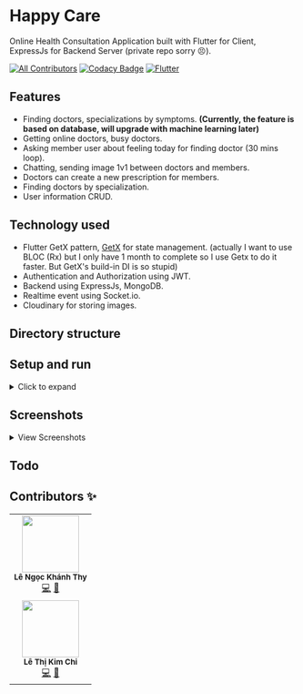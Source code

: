 # Happy Care

Online Health Consultation Application built with Flutter for Client, ExpressJs for Backend Server (private repo sorry 😣).

[![All Contributors](https://img.shields.io/badge/all_contributors-1-orange.svg?style=flat-square)](#contributors-)
[![Codacy Badge](https://app.codacy.com/project/badge/Grade/6ade1e4b31d343f7863ddf652c17d7be)](https://www.codacy.com/gh/komkat-studio/happy-care-mobile/dashboard?utm_source=github.com&utm_medium=referral&utm_content=komkat-studio/happy-care-mobile&utm_campaign=Badge_Grade)
[![Flutter](https://img.shields.io/badge/Made%20with-Flutter-blue.svg)](https://flutter.dev/)

## Features

- Finding doctors, specializations by symptoms. <b>(Currently, the feature is based on database, will upgrade with machine learning later)</b>
- Getting online doctors, busy doctors.
- Asking member user about feeling today for finding doctor (30 mins loop).
- Chatting, sending image 1v1 between doctors and members.
- Doctors can create a new prescription for members.
- Finding doctors by specialization.
- User information CRUD.

## Technology used

- Flutter GetX pattern, [GetX](https://pub.dev/packages/get) for state management. (actually I want to use BLOC (Rx) but I only have 1 month to complete so I use Getx to do it faster. But GetX's build-in DI is so stupid)
- Authentication and Authorization using JWT.
- Backend using ExpressJs, MongoDB.
- Realtime event using Socket.io.
- Cloudinary for storing images.

## Directory structure

<!-- ```
project
│   README.md
│
│
└───lib
│   |
│   └───core
│   |   |
│   │   └───helpers <--[Helpers function like customShowDialog(context)]
│   |   |
│   │   └───themes  <--[Colors]
│   |   |
│   │   └───utils   <--[logger, validator, cache manager, sharedPref,..]
│   │
│   └───data
│   |   |
│   │   └───api  <-[Provider data from remote]
│   |   |
│   │   └───models
│   |   |
│   │   └───repositories
│   |   |
│   │   └───services
│   |           |
│   │           └───socket_io_service.dart  <--[Socket.io service]
│   │           |
│   │           └───cloudinary_service.dart <--[Cloudinary service]
│   │
│   └───modules <-[Screens, Controllers, Binding,... support modules]
│   |
│   └───routes  <-[Define routes and pages for named navigator, binding]
│   |
│   └───widgets <-[Common widgets for reusing]
│   |
│   └───main.dart
│
│
└───assets
        └───icons
        |
        └───images
        |
        └───logos
        |
        └───lottie <-[lottie animation]
        |
        └───.env <-[.env for environment]
``` -->

## Setup and run

<details>
    <summary>Click to expand</summary>
    <br>

- Setup and run
  - Yarn/npm
  - Expo
    - Install [Expo](https://docs.expo.dev/get-started/installation/).
  - Install npm dependencies:
    ```
    yarn install
    or npm install
    ```
  - Run project:
    ```
    "start": "expo start",
    "android": "expo start --android",
    "ios": "expo start --ios",
    "web": "expo start --web",
    "eject": "expo eject"
    ```
    </details>

## Screenshots

<details>
    <summary>View Screenshots</summary>
    <br>
1. Login Screen
<!-- ![](screenshots/intro1.png) -->
2. Main Screen
<!-- ![](screenshots/intro1.png) -->
3. Transaction Screen
<!-- ![](screenshots/intro1.png) -->
4. Detail Screen
</details>

## Todo

## Contributors ✨

<!-- ALL-CONTRIBUTORS-LIST:START - Do not remove or modify this section -->
<!-- prettier-ignore-start -->
<!-- markdownlint-disable -->
<table>
  <tr>
    <td align="center"><img src="https://avatars.githubusercontent.com/u/81146934?v=4" width="100px;" alt=""/><br /><sub><b>Lê Ngọc Khánh Thy</b></sub></a><br /><a href="https://github.com/thylnk" title="Code">💻</a> <a href="https://github.com/thylnk" title="Documentation">📖</a>
  </tr>
  <tr>
    <td align="center"><img src="https://avatars.githubusercontent.com/u/67652379?v=4" width="100px;" alt=""/><br /><sub><b>Lê Thị Kim Chi</b></sub></a><br /><a href="https://github.com/kimchilee11" title="Code">💻</a> <a href="https://github.com/kimchilee11" title="Documentation">📖</a>
  </tr>
</table>

<!-- markdownlint-restore -->
<!-- prettier-ignore-end -->

<!-- ALL-CONTRIBUTORS-LIST:END -->
